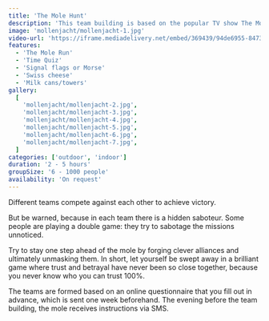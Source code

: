 ```yaml
---
title: 'The Mole Hunt'
description: 'This team building is based on the popular TV show The Mole'
image: 'mollenjacht/mollenjacht-1.jpg'
video-url: 'https://iframe.mediadelivery.net/embed/369439/94de6955-8473-4cc6-9dd7-90bc509b858a'
features:
  - 'The Mole Run'
  - 'Time Quiz'
  - 'Signal flags or Morse'
  - 'Swiss cheese'
  - 'Milk cans/towers'
gallery:
  [
    'mollenjacht/mollenjacht-2.jpg',
    'mollenjacht/mollenjacht-3.jpg',
    'mollenjacht/mollenjacht-4.jpg',
    'mollenjacht/mollenjacht-5.jpg',
    'mollenjacht/mollenjacht-6.jpg',
    'mollenjacht/mollenjacht-7.jpg',
  ]
categories: ['outdoor', 'indoor']
duration: '2 - 5 hours'
groupSize: '6 - 1000 people'
availability: 'On request'
---
```


Different teams compete against each other to achieve victory.

But be warned, because in each team there is a hidden saboteur. Some people are playing a double game: they try to sabotage the missions unnoticed.

Try to stay one step ahead of the mole by forging clever alliances and ultimately unmasking them.
In short, let yourself be swept away in a brilliant game where trust and betrayal have never been so close together, because you never know who you can trust 100%.

The teams are formed based on an online questionnaire that you fill out in advance, which is sent one week beforehand. The evening before the team building, the mole receives instructions via SMS.
